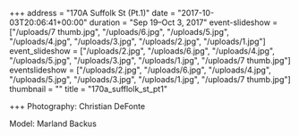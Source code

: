 +++
address = "170A Suffolk St (Pt.1)"
date = "2017-10-03T20:06:41+00:00"
duration = "Sep 19–Oct 3, 2017"
event-slideshow = ["/uploads/7 thumb.jpg", "/uploads/6.jpg", "/uploads/5.jpg", "/uploads/4.jpg", "/uploads/3.jpg", "/uploads/2.jpg", "/uploads/1.jpg"]
event_slideshow = ["/uploads/2.jpg", "/uploads/6.jpg", "/uploads/4.jpg", "/uploads/5.jpg", "/uploads/3.jpg", "/uploads/1.jpg", "/uploads/7 thumb.jpg"]
eventslideshow = ["/uploads/2.jpg", "/uploads/6.jpg", "/uploads/4.jpg", "/uploads/5.jpg", "/uploads/3.jpg", "/uploads/1.jpg", "/uploads/7 thumb.jpg"]
thumbnail = ""
title = "170a_sufflolk_st_pt1"

+++
Photography: Christian DeFonte

Model: Marland Backus